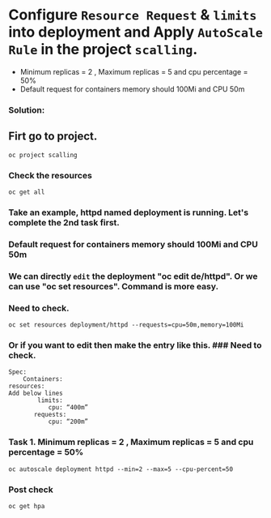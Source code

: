 # Configure `Resource Request` & `limits` into deployment and Apply `AutoScale Rule` in the project `scalling`.
- Minimum replicas = 2 , Maximum replicas = 5 and cpu percentage = 50%
- Default request for containers memory should 100Mi and CPU 50m

### Solution:

## Firt go to project.
```
oc project scalling
```
### Check the resources
```
oc get all
```

### Take an example, httpd named deployment is running. Let's complete the 2nd task first.
### Default request for containers memory should 100Mi and CPU 50m
### We can directly `edit` the deployment "oc edit de/httpd". Or we can use "oc set resources". Command is more easy.

 ### Need to check.
```
oc set resources deployment/httpd --requests=cpu=50m,memory=100Mi 
```

### Or if you want to edit then make the entry like this. ### Need to check.

```
Spec: 
    Containers:
resources:
Add below lines
        limits:
           cpu: “400m”
       requests:
           cpu: “200m”
```

### Task 1. Minimum replicas = 2 , Maximum replicas = 5 and cpu percentage = 50%
```
oc autoscale deployment httpd --min=2 --max=5 --cpu-percent=50
```
### Post check
```
oc get hpa
```
